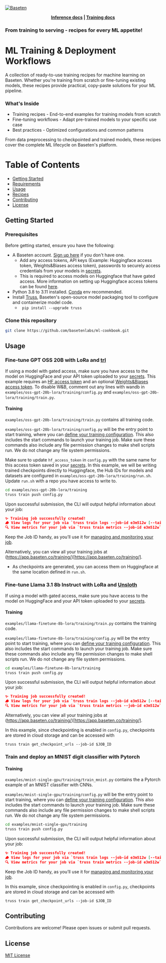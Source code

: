   <a href="https://www.baseten.co/">
    <img alt="Baseten" src="https://github.com/user-attachments/assets/1e342a9e-56a5-4919-b776-228a5fc1288e">
  </a>
  
<p align="center">
  <strong><a href="https://docs.baseten.co/examples/deploy-your-first-model">Inference docs</a> | <a href="https://docs.baseten.co/training/overview">Training docs</a></strong>
</p>

### From training to serving - recipes for every ML appetite!

# ML Training & Deployment Workflows

A collection of ready-to-use training recipes for machine learning on Baseten. Whether you're training from scratch or fine-tuning existing models, these recipes provide practical, copy-paste solutions for your ML pipeline.

### What's Inside

- Training recipes - End-to-end examples for training models from scratch
- Fine-tuning workflows - Adapt pre-trained models to your specific use case
- Best practices - Optimized configurations and common patterns

From data preprocessing to checkpointed and trained models, these recipes cover the complete ML lifecycle on Baseten's platform.

# Table of Contents

- [Getting Started](#getting-started)
- [Requirements](#requirements)
- [Usage](#usage)
- [Recipes](#recipes)
- [Contributing](#contributing)
- [License](#license)

## Getting Started

### Prerequisites

Before getting started, ensure you have the following:

- A Baseten account. [Sign up here](https://baseten.co/signup) if you don't have one.
  - Add any access tokens, API keys (Example: Huggingface access token, Weights&Biases access token), passwords to securely access credentials from your models in [secrets](https://app.baseten.co/settings/secrets).
  - This is required to access models on Huggingface that have gated access. More information on setting up Huggingface access tokens can be found [here](https://huggingface.co/docs/hub/en/security-tokens).
- Python 3.8 to 3.11 installed. [Conda](https://docs.conda.io/projects/conda/en/latest/user-guide/getting-started.html) env recommended.
- Install [Truss](https://github.com/basetenlabs/truss), Baseten's open-source model packaging tool to configure and containerize model code.
  - ` pip install --upgrade truss`

### Clone this repository

```bash
git clone https://github.com/basetenlabs/ml-cookbook.git
```

## Usage

### Fine-tune GPT OSS 20B with LoRa and [trl](https://github.com/huggingface/trl)

If using a model with gated access, make sure you have access to the model on HuggingFace and your API token uploaded to your [secrets](https://app.baseten.co/settings/secrets). This example requires an [HF access token](https://huggingface.co/docs/hub/en/security-tokens) and an optional [Weights&Biases access token](https://docs.wandb.ai/quickstart/). To disable W&B, comment out any lines with wandb in `examples/oss-gpt-20b-lora/training/config.py` and `examples/oss-gpt-20b-lora/training/train.py`.

#### Training

`examples/oss-gpt-20b-lora/training/train.py` contains all training code.

`examples/oss-gpt-20b-lora/training/config.py` will be the entry point to start training, where you can [define your training configuration](https://docs.baseten.co/training/getting-started#step-1%3A-define-your-training-configuration). This also includes the start commands to launch your training job. Make sure these commands also include any file permission changes to make shell scripts run. We do not change any file system permissions.

Make sure to update `hf_access_token` in `config.py` with the same name for this access token saved in your [secrets](https://app.baseten.co/settings/secrets). In this example, we will be writing trained checkpoints directly to Huggingface, the Hub IDs for models and datasets are configured in `examples/oss-gpt-20b-lora/training/run.sh`. Update `run.sh` with a repo you have access to write to.

```bash
cd examples/oss-gpt-20b-lora/training
truss train push config.py
```

Upon successful submission, the CLI will output helpful information about your job:

```json
✨ Training job successfully created!
🪵 View logs for your job via `truss train logs --job-id e3m512w [--tail]`
🔍 View metrics for your job via `truss train metrics --job-id e3m512w`
```

Keep the Job ID handy, as you’ll use it for [managing and monitoring your job](https://docs.baseten.co/training/management).

Alternatively, you can view all your training jobs at (https://app.baseten.co/training/)[https://app.baseten.co/training/].

- As checkpoints are generated, you can access them on Huggingface at the same location defined in `run.sh`.

### Fine-tune Llama 3.1 8b Instruct with LoRa and [Unsloth](https://github.com/unslothai/unsloth/tree/main)

If using a model with gated access, make sure you have access to the model on HuggingFace and your API token uploaded to your [secrets](https://app.baseten.co/settings/secrets).

#### Training

`examples/llama-finetune-8b-lora/training/train.py` contains the training code.

`examples/llama-finetune-8b-lora/training/config.py` will be the entry point to start training, where you can [define your training configuration](https://docs.baseten.co/training/getting-started#step-1%3A-define-your-training-configuration). This also includes the start commands to launch your training job. Make sure these commands also include any file permission changes to make shell scripts run. We do not change any file system permissions.

```bash
cd examples/llama-finetune-8b-lora/training
truss train push config.py
```

Upon successful submission, the CLI will output helpful information about your job:

```json
✨ Training job successfully created!
🪵 View logs for your job via `truss train logs --job-id e3m512w [--tail]`
🔍 View metrics for your job via `truss train metrics --job-id e3m512w`
```

Alternatively, you can view all your training jobs at (https://app.baseten.co/training/)[https://app.baseten.co/training/].

In this example, since checkpointing is enabled in `config.py`, checkpoints are stored in cloud storage and can be accessed with

```
truss train get_checkpoint_urls --job-id $JOB_ID
```

### Train and deploy an MNIST digit classifier with Pytorch

#### Training

`examples/mnist-single-gpu/training/train_mnist.py` contains the a Pytorch example of an MNIST classifier with CNNs.

`examples/mnist-single-gpu/training/config.py` will be the entry point to start training, where you can [define your training configuration](https://docs.baseten.co/training/getting-started#step-1%3A-define-your-training-configuration). This also includes the start commands to launch your training job. Make sure these commands also include any file permission changes to make shell scripts run. We do not change any file system permissions.

```bash
cd examples/mnist-single-gpu/training
truss train push config.py
```

Upon successful submission, the CLI will output helpful information about your job:

```json
✨ Training job successfully created!
🪵 View logs for your job via `truss train logs --job-id e3m512w [--tail]`
🔍 View metrics for your job via `truss train metrics --job-id e3m512w`
```

Keep the Job ID handy, as you’ll use it for [managing and monitoring your job](https://docs.baseten.co/training/management).

In this example, since checkpointing is enabled in `config.py`, checkpoints are stored in cloud storage and can be accessed with

```
truss train get_checkpoint_urls --job-id $JOB_ID
```

## Contributing

Contributions are welcome! Please open issues or submit pull requests.

## License

[MIT License](LICENSE)
